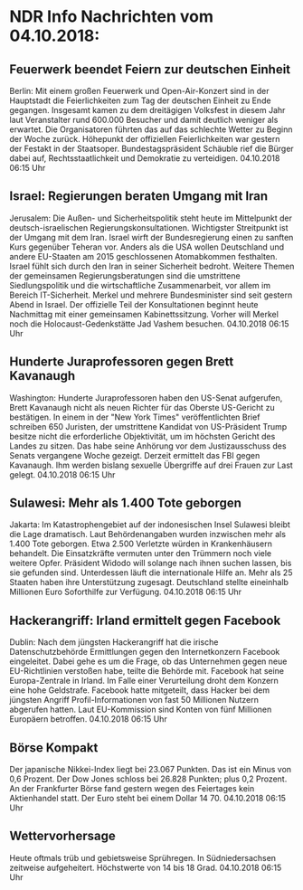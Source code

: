 # NDR Info Nachrichten vom 04.10.2018:


## Feuerwerk beendet Feiern zur deutschen Einheit
Berlin: Mit einem großen Feuerwerk und Open-Air-Konzert sind in der Hauptstadt die Feierlichkeiten zum Tag der deutschen Einheit zu Ende gegangen. Insgesamt kamen zu dem dreitägigen Volksfest in diesem Jahr laut Veranstalter rund 600.000 Besucher und damit deutlich weniger als erwartet. Die Organisatoren führten das auf das schlechte Wetter zu Beginn der Woche zurück. Höhepunkt der offiziellen Feierlichkeiten war gestern der Festakt in der Staatsoper. Bundestagspräsident Schäuble rief die Bürger dabei auf, Rechtsstaatlichkeit und Demokratie zu verteidigen. 04.10.2018 06:15 Uhr 

## Israel: Regierungen beraten Umgang mit Iran
Jerusalem: Die Außen- und Sicherheitspolitik steht heute im Mittelpunkt der deutsch-israelischen Regierungskonsultationen. Wichtigster Streitpunkt ist der Umgang mit dem Iran. Israel wirft der Bundesregierung einen zu sanften Kurs gegenüber Teheran vor. Anders als die USA wollen Deutschland und andere EU-Staaten am 2015 geschlossenen Atomabkommen festhalten. Israel fühlt sich durch den Iran in seiner Sicherheit bedroht. Weitere Themen der gemeinsamen Regierungsberatungen sind die umstrittene Siedlungspolitik und die wirtschaftliche Zusammenarbeit, vor allem im Bereich IT-Sicherheit. Merkel und mehrere Bundesminister sind seit gestern Abend in Israel. Der offizielle Teil der Konsultationen beginnt heute Nachmittag mit einer gemeinsamen Kabinettssitzung. Vorher will Merkel noch die Holocaust-Gedenkstätte Jad Vashem besuchen. 04.10.2018 06:15 Uhr 

## Hunderte Juraprofessoren gegen Brett Kavanaugh
Washington:   Hunderte Juraprofessoren haben den US-Senat aufgerufen, Brett Kavanaugh nicht als neuen Richter für das Oberste US-Gericht zu bestätigen. In einem in der "New York Times" veröffentlichten Brief schreiben 650 Juristen, der umstrittene Kandidat von US-Präsident Trump besitze nicht die erforderliche Objektivität, um im höchsten Gericht des Landes zu sitzen. Das habe seine Anhörung vor dem Justizausschuss des Senats vergangene Woche gezeigt. Derzeit ermittelt das FBI gegen Kavanaugh. Ihm werden bislang sexuelle Übergriffe auf drei Frauen zur Last gelegt. 04.10.2018 06:15 Uhr 

## Sulawesi: Mehr als 1.400 Tote geborgen
Jakarta: Im Katastrophengebiet auf der indonesischen Insel Sulawesi bleibt die Lage dramatisch. Laut Behördenangaben wurden inzwischen mehr als 1.400 Tote geborgen. Etwa 2.500 Verletzte würden in Krankenhäusern behandelt. Die Einsatzkräfte vermuten unter den Trümmern noch viele weitere Opfer. Präsident Widodo will solange nach ihnen suchen lassen, bis sie gefunden sind. Unterdessen läuft die internationale Hilfe an. Mehr als 25 Staaten haben ihre Unterstützung zugesagt. Deutschland stellte eineinhalb Millionen Euro Soforthilfe zur Verfügung. 04.10.2018 06:15 Uhr 

## Hackerangriff: Irland ermittelt gegen Facebook
Dublin: Nach dem jüngsten Hackerangriff hat die irische Datenschutzbehörde Ermittlungen gegen den Internetkonzern Facebook eingeleitet. Dabei gehe es um die Frage, ob das Unternehmen gegen neue EU-Richtlinien verstoßen habe, teilte die Behörde mit. Facebook hat seine Europa-Zentrale in Irland. Im Falle einer Verurteilung droht dem Konzern eine hohe Geldstrafe. Facebook hatte mitgeteilt, dass Hacker bei dem jüngsten Angriff Profil-Informationen von fast 50 Millionen Nutzern abgerufen hatten. Laut EU-Kommission sind Konten von fünf Millionen Europäern betroffen. 04.10.2018 06:15 Uhr 

## Börse Kompakt
Der japanische Nikkei-Index liegt bei 23.067  Punkten. Das ist ein Minus von 0,6 Prozent. Der Dow Jones schloss bei 26.828 Punkten; plus 0,2 Prozent. An der Frankfurter Börse fand gestern wegen des Feiertages kein Aktienhandel statt. Der Euro steht bei einem Dollar 14 70. 04.10.2018 06:15 Uhr 

## Wettervorhersage
Heute oftmals trüb und gebietsweise Sprühregen. In Südniedersachsen zeitweise aufgeheitert. Höchstwerte von 14 bis 18 Grad. 04.10.2018 06:15 Uhr 
